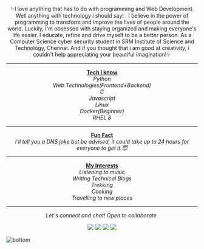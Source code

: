 
<!--
**yadvi12/yadvi12** is a ✨ _special_ ✨ repository because its `README.md` (this file) appears on your GitHub profile.

Here are some ideas to get you started:

- 🔭 I’m currently working on ...
- 🌱 I’m currently learning ...
- 👯 I’m looking to collaborate on ...
- 🤔 I’m looking for help with ...
- 💬 Ask me about ...
- 📫 How to reach me: ...
- 😄 Pronouns: ...
- ⚡ Fun fact: ...
-->

<p align = "center">✨I love anything that has to do with programming and Web Development. Well anything with technology i should say! . I believe in the power of programming to transform and improve the lives of people around the world. Luckily, I'm obsessed with staying organized and making everyone's life easier. I educate, refine and drive myself to be a better person. As a Computer Science cyber security student in SRM Institute of Science and Technology, Chennai. And if you thought that i am good at creativity, i couldn't help appreciating your beautiful imagination!✨</p>





<hr>
<p align="center">
  <u><b>Tech I know</b></u><br />
 <i>Python</i><br />
 <i>Web Technologies(Frontend+Backend)</i><br />
 <i>C</i><br />
  <i>Javascript</i><br />
  <i>Linux</i><br />
  <i>Docker(Beginner)</i><br />
 <i>RHEL 8</i>
  </p>
<hr>
<p align="center">
  <u><b>Fun Fact</b></u><br />
  <i>I’ll tell you a DNS joke but be advised, it could take up to 24 hours for everyone to get it.😇</i>
  </p>
<hr>
<p align="center">
  <u><b>My Interests</b></u><br />
 <i>Listening to music</i><br />
 <i>Writing Technical Blogs</i><br />
 <i>Trekking</i><br />
  <i>Cooking</i><br />
 <i>Travelling to new places</i>
<hr>
<p align="center">
  <i>Let's connect and chat! Open to collaborate.</i>

  <p align="center">
    <a href="https://twitter.com/ivday21" alt="Twitter"><img src="https://raw.githubusercontent.com/jayehernandez/jayehernandez/3f5402efef9a0ae89211a6e04609558e862ca616/readme/twitter-fill.svg"></a>
    <a href="www.linkedin.com/in/yadvibhalla1210" alt="Linkedin"><img src="https://raw.githubusercontent.com/jayehernandez/jayehernandez/3f5402efef9a0ae89211a6e04609558e862ca616/readme/linkedin-fill.svg"></a>
    <a href="mailto:yadvibhalla2002@gmail.com" alt="Contact me"><img src="https://raw.githubusercontent.com/jayehernandez/jayehernandez/3f5402efef9a0ae89211a6e04609558e862ca616/readme/mail-fill.svg"></a>
    <a href="https://medium.com/@iivday21" alt="My site"><img src="https://raw.githubusercontent.com/jayehernandez/jayehernandez/3f5402efef9a0ae89211a6e04609558e862ca616/readme/external-link-line.svg"></a>
  </p>

 
</p>
<img src="https://raw.githubusercontent.com/jayehernandez/jayehernandez/dcd7447c179f5a1131590b6ccba2223e879ab655/readme/bottom.svg" alt="bottom">
